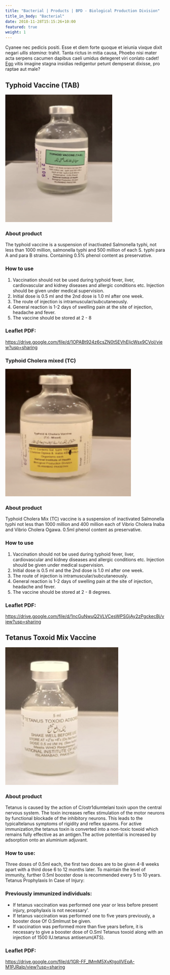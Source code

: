 ```yaml
---
title: "Bacterial | Products | BPD - Biological Production Division"
title_in_body: "Bacterial"
date: 2018-11-28T15:15:26+10:00
featured: true
weight: 1
---
```


Cyanee nec pedicis positi. Esse et diem forte quoque et ieiunia
vixque dixit negari _ullis stamina_: trahit. Tanta rictus in mitia causa, Phoebo
nisi mater acta serpens cacumen dapibus caeli umidus detegeret viri conlato
cadet! [Ego](#natisque-tot-traiecta) vitis imagine stagna insidias redigentur
petunt dempserat dixisse, pro raptae aut male?

## Typhoid Vaccine (TAB)

![Typhoid vaccine](/images/products/typhoid-vaccine.png)

### About product

The typhoid vaccine is a suspension of inactivated Salmonella typhi, not less than 1000 million, salmonella typhi and 500 million of each S. typhi para A and para B strains. Containing 0.5% phenol content as preservative.

### How to use

1. Vaccination should not  be used during typhoid fever, liver, cardiovascular and kidney diseases and allergic conditions etc. Injection should be given under medical supervision.
2. Initial dose is 0.5 ml and the 2nd dose is 1.0 ml after one week.
3. The route of injection is intramuscular/subcutaneously.
4. General reaction is 1-2 days of swelling pain at the site of injection, headache and fever.
5. The vaccine should be stored at 2 - 8 

### Leaflet PDF:

<https://drive.google.com/file/d/1OPABt924z6csZN0t5EVhEIjcWsx9CVoI/view?usp=sharing>

### Typhoid Cholera mixed (TC)

![Typhoid Cholera mixed vaccine](/images/products/typhoid-colera-mixed.png)

### About product

Typhoid Cholera Mix (TC) vaccine is a suspension of inactivated Salmonella typhi not less than 1000 million and 400 million each of Vibrio Cholera Inaba and Vibrio Cholera Ogawa. 0.5ml phenol content as preservative.

### How to use

1. Vaccination should not  be used during typhoid fever, liver, cardiovascular and kidney diseases and allergic conditions etc. Injection should be given under medical supervision.
2. Initial dose is 0.5 ml and the 2nd dose is 1.0 ml after one week.
3. The route of injection is intramuscular/subcutaneously.
4. General reaction is 1-2 days of swelling pain at the site of injection, headache and fever.
5. The vaccine should be stored at 2 - 8 degrees.

### Leaflet PDF:

<https://drive.google.com/file/d/1ncGuNwuQ2VLVCesWPSGjAy2zPgckecBj/view?usp=sharing>

## Tetanus Toxoid Mix Vaccine

![Tetanus Toxoid Mix Vaccine](/images/products/tetanus-toxoid-mix-vaccine.png)

### About product

Tetanus is caused by the action of C/ostr1diumtelani toxin upon the central nervous system. The toxin increases reflex stimulation of the motor neurons by functional blockade of the inhibitory neurons. This leads to the typicaltelanus symptoms of rigidity and reflex spasms. For active immunization,the tetanus toxin is converted into a non-toxic toxoid which remains fully effective as an antigen.The active potential is increased by adsorption onto an aluminium adjuvant.

### How to use:

Three doses of 0.5ml each, the first two doses are to be given 4-8 weeks apart with a third dose 6 to 12 months later. To maintain the level of immunity, further 0.5ml booster dose is recommended every 5 to 10 years. 
Tetanus Prophylaxis In Case of Injury: 

### Previously immunized individuals: 
- If tetanus vaccination was performed one year or less before present injury, prophylaxis is not necessary'. 
- If tetanus vaccination was performed one to five years previously, a booster dose Of O.Smlmust be given.
- If vaccination was performed more than five years before, it is necessary to give a booster dose of O.Sml Tetanus toxoid along with an injection of 1500 IU.tetanus antiserum(ATS).

### Leaflet PDF:

<https://drive.google.com/file/d/1GR-FF_lMmM5XyKtgollVEpA-M1PJRalp/view?usp=sharing>